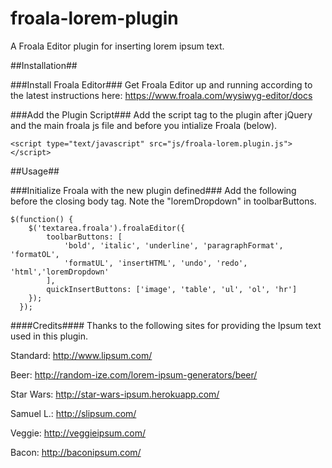 # froala-lorem-plugin
A Froala Editor plugin for inserting lorem ipsum text.

##Installation##

###Install Froala Editor###
Get Froala Editor up and running according to the latest instructions here: https://www.froala.com/wysiwyg-editor/docs

###Add the Plugin Script###
Add the script tag to the plugin after jQuery and the main froala js file and before you intialize Froala (below).

    <script type="text/javascript" src="js/froala-lorem.plugin.js"></script>

##Usage##

###Initialize Froala with the new plugin defined###
Add the following before the closing body tag. Note the "loremDropdown" in toolbarButtons.

    $(function() {
        $('textarea.froala').froalaEditor({
            toolbarButtons: [
                'bold', 'italic', 'underline', 'paragraphFormat', 'formatOL',
                'formatUL', 'insertHTML', 'undo', 'redo', 'html','loremDropdown'
            ],
            quickInsertButtons: ['image', 'table', 'ul', 'ol', 'hr']
        });
      });


####Credits####
Thanks to the following sites for providing the Ipsum text used in this plugin.

Standard: http://www.lipsum.com/

Beer: http://random-ize.com/lorem-ipsum-generators/beer/

Star Wars: http://star-wars-ipsum.herokuapp.com/

Samuel L.: http://slipsum.com/

Veggie: http://veggieipsum.com/

Bacon: http://baconipsum.com/

